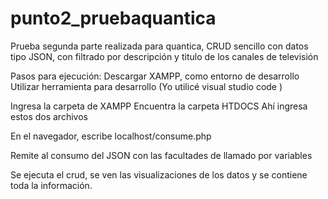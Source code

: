 # punto2_pruebaquantica
Prueba segunda parte realizada para quantica, CRUD sencillo con datos tipo JSON, con filtrado por descripción y titulo de los canales de televisión

Pasos para ejecución: Descargar XAMPP, como entorno de desarrollo Utilizar herramienta para desarrollo (Yo utilicé visual studio code )

Ingresa la carpeta de XAMPP Encuentra la carpeta HTDOCS Ahí ingresa estos dos archivos

En el navegador, escribe localhost/consume.php

Remite al consumo del JSON con las facultades de llamado por variables

Se ejecuta el crud, se ven las visualizaciones de los datos y se contiene toda la información. 
